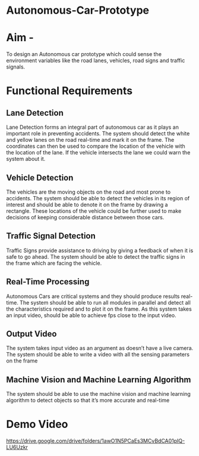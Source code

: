 # Autonomous-Car-Prototype

# Aim -
To design an Autonomous car prototype which could sense the environment variables like the road lanes, vehicles, road signs and traffic signals.

# Functional Requirements
## Lane Detection
Lane Detection forms an integral part of autonomous car as it plays an important role in preventing accidents. The system should detect the white and yellow lanes on the road real-time and mark it on the frame.
The coordinates can then be used to compare the location of the vehicle with the location of the lane. If the vehicle intersects the lane we could warn the system about it.

## Vehicle Detection
The vehicles are the moving objects on the road and most prone to accidents. The system should be able to detect the vehicles in its region of interest and should be able to denote it on the frame by drawing a rectangle.
These locations of the vehicle could be further used to make decisions of keeping considerable distance between those cars.

## Traffic Signal Detection
Traffic Signs provide assistance to driving by giving a feedback of when it is safe to go ahead. The system should be able to detect the traffic signs in the frame which are facing the vehicle.

## Real-Time Processing
Autonomous Cars are critical systems and they should produce results real- time.
The system should be able to run all modules in parallel and detect all the characteristics required and to plot it on the frame. As this system takes an input video, should be able to achieve fps close to the input video.  

## Output Video
The system takes input video as an argument as doesn’t have a live camera. The system should be able to write a video with all the sensing parameters on the frame

## Machine Vision and Machine Learning  Algorithm
The system should be able to use the machine vision and machine learning  algorithm to detect objects so that it’s more accurate and real-time

# Demo Video
https://drive.google.com/drive/folders/1awO1N5PCaEs3MCvBdCA01pIQ-LU6Uzkr
